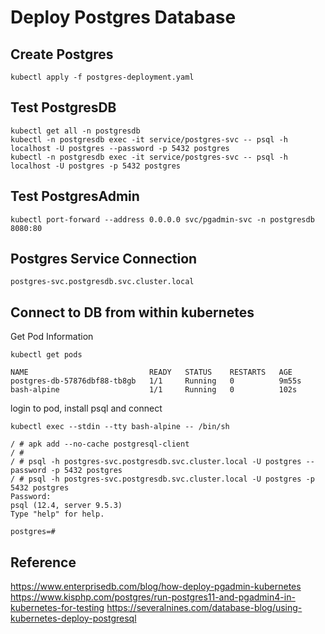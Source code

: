 # Deploy Postgres Database

## Create Postgres 
```
kubectl apply -f postgres-deployment.yaml
```

## Test PostgresDB
```
kubectl get all -n postgresdb
kubectl -n postgresdb exec -it service/postgres-svc -- psql -h localhost -U postgres --password -p 5432 postgres
kubectl -n postgresdb exec -it service/postgres-svc -- psql -h localhost -U postgres -p 5432 postgres
```

## Test PostgresAdmin
```
kubectl port-forward --address 0.0.0.0 svc/pgadmin-svc -n postgresdb 8080:80
```

## Postgres Service Connection
```
postgres-svc.postgresdb.svc.cluster.local
```

## Connect to DB from within kubernetes
Get Pod Information
```
kubectl get pods

NAME                           READY   STATUS    RESTARTS   AGE
postgres-db-57876dbf88-tb8gb   1/1     Running   0          9m55s
bash-alpine                    1/1     Running   0          102s
```

login to pod, install psql and connect
```
kubectl exec --stdin --tty bash-alpine -- /bin/sh

/ # apk add --no-cache postgresql-client
/ #
/ # psql -h postgres-svc.postgresdb.svc.cluster.local -U postgres --password -p 5432 postgres
/ # psql -h postgres-svc.postgresdb.svc.cluster.local -U postgres -p 5432 postgres
Password: 
psql (12.4, server 9.5.3)
Type "help" for help.

postgres=# 
```

## Reference
https://www.enterprisedb.com/blog/how-deploy-pgadmin-kubernetes
https://www.kisphp.com/postgres/run-postgres11-and-pgadmin4-in-kubernetes-for-testing
https://severalnines.com/database-blog/using-kubernetes-deploy-postgresql
